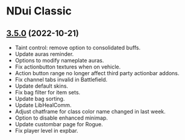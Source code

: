 # NDui Classic

## [3.5.0](https://github.com/siweia/NDui/tree/3.5.0) (2022-10-21)

- Taint control: remove option to consolidated buffs.
- Update auras reminder.
- Options to modify nameplate auras.
- Fix actionbutton textures when on vehicle.
- Action button range no longer affect third party actionbar addons.
- Fix channel tabs invalid in Battlefield.
- Update default skins.
- Fix bag filter for item sets.
- Update bag sorting.
- Update LibHealComm.
- Adjust chatframe for class color name changed in last week.
- Option to disable enhanced minimap.
- Update custombar page for Rogue.
- Fix player level in expbar.